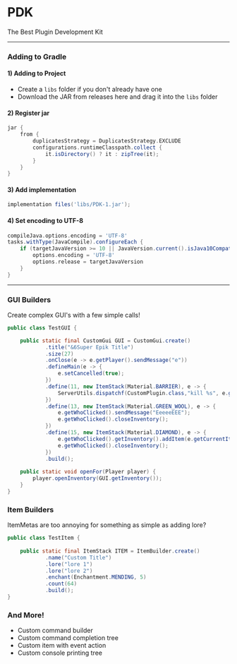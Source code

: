 # PDK
The Best Plugin Development Kit

---
### Adding to Gradle

#### 1) Adding to Project
- Create a `libs` folder if you don't already have one
- Download the JAR from releases here and drag it into the `libs` folder

#### 2) Register jar
```gradle
jar {
    from {
        duplicatesStrategy = DuplicatesStrategy.EXCLUDE
        configurations.runtimeClasspath.collect {
            it.isDirectory() ? it : zipTree(it);
        }
    }
}
```

#### 3) Add implementation
```gradle
implementation files('libs/PDK-1.jar');
```

#### 4) Set encoding to UTF-8
```gradle
compileJava.options.encoding = 'UTF-8'
tasks.withType(JavaCompile).configureEach {
    if (targetJavaVersion >= 10 || JavaVersion.current().isJava10Compatible()) {
        options.encoding = 'UTF-8'
        options.release = targetJavaVersion
    }
}
```

---

### GUI Builders
Create complex GUI's with a few simple calls!
```java
public class TestGUI {

    public static final CustomGui GUI = CustomGui.create()
            .title("&6Super Epik Title")
            .size(27)
            .onClose(e -> e.getPlayer().sendMessage("e"))
            .defineMain(e -> {
                e.setCancelled(true);
            })
            .define(11, new ItemStack(Material.BARRIER), e -> {
                ServerUtils.dispatchf(CustomPlugin.class,"kill %s", e.getWhoClicked().getUniqueId());
            })
            .define(13, new ItemStack(Material.GREEN_WOOL), e -> {
                e.getWhoClicked().sendMessage("EeeeeEEE");
                e.getWhoClicked().closeInventory();
            })
            .define(15, new ItemStack(Material.DIAMOND), e -> {
                e.getWhoClicked().getInventory().addItem(e.getCurrentItem().clone());
                e.getWhoClicked().closeInventory();
            })
            .build();
    
    public static void openFor(Player player) {
        player.openInventory(GUI.getInventory());
    }
}
```

### Item Builders
ItemMetas are too annoying for something as simple as adding lore?
```java
public class TestItem {
    
    public static final ItemStack ITEM = ItemBuilder.create()
            .name("Custom Title")
            .lore("lore 1")
            .lore("lore 2")
            .enchant(Enchantment.MENDING, 5)
            .count(64)
            .build();
}
```

### And More!
- Custom command builder
- Custom command completion tree
- Custom item with event action
- Custom console printing tree










